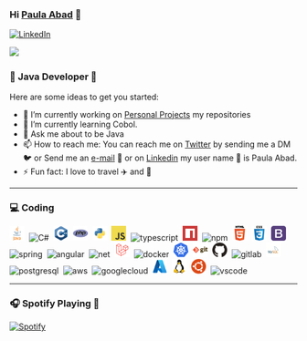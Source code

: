 ### Hi [Paula Abad][website] 👋

<a href="https://www.linkedin.com/in/paulabadt/"><img src="imgs/linkedin.svg" alt="LinkedIn"></a>

[<img src="https://media.giphy.com/media/110dhxfJebYOTm/giphy.gif">][website]


### :purple_heart: Java Developer :purple_heart:


Here are some ideas to get you started:

- 🔭 I’m currently working on [Personal Projects][github] my repositories
- 🌱 I’m currently learning Cobol.
- 💬 Ask me about to be Java
- 📫 How to reach me: You can reach me on [Twitter][twitter] by sending me a DM :bird: or Send me an [e-mail][e-mail] :love_letter: or on [Linkedin][website] my user name :crown: is Paula Abad.
- ⚡ Fun fact: I love to travel :airplane: and :pizza:

---

### :computer: Coding

<img aling="left" alt="java" width="26px" src="https://raw.githubusercontent.com/github/explore/5b3600551e122a3277c2c5368af2ad5725ffa9a1/topics/java/java.png"/>&nbsp;
<img aling="left" alt="C#" width="26px" src="https://github.com/hussainweb/hussainweb/blob/main/icons/csharp.png"/>&nbsp;
<img aling="left" alt="C++" width="26px" src="https://raw.githubusercontent.com/github/explore/80688e429a7d4ef2fca1e82350fe8e3517d3494d/topics/cpp/cpp.png"/>&nbsp;
<img aling="left" alt="php" width="26px" src="https://raw.githubusercontent.com/github/explore/ccc16358ac4530c6a69b1b80c7223cd2744dea83/topics/php/php.png"/>&nbsp;
<img aling="left" alt="python" width="26px" src="https://raw.githubusercontent.com/github/explore/80688e429a7d4ef2fca1e82350fe8e3517d3494d/topics/python/python.png"/>&nbsp;
<img aling="left" alt="javascript" width="26px" src="https://raw.githubusercontent.com/github/explore/80688e429a7d4ef2fca1e82350fe8e3517d3494d/topics/javascript/javascript.png"/>&nbsp;
<img aling="left" alt="typescript" width="26px" src="https://github.com/hussainweb/hussainweb/blob/main/icons/typescript.png"/>&nbsp;
<img aling="left" alt="nodejs" width="26px" src="https://raw.githubusercontent.com/github/explore/80688e429a7d4ef2fca1e82350fe8e3517d3494d/topics/npm/npm.png"/>&nbsp;
<img aling="left" alt="npm" width="26px" src="https://github.com/dereknguyen269/dereknguyen269/blob/master/images/nodejs.png"/>&nbsp;
<img aling="left" alt="html" width="26px" src="https://raw.githubusercontent.com/github/explore/80688e429a7d4ef2fca1e82350fe8e3517d3494d/topics/html/html.png"/>&nbsp;
<img aling="left" alt="css" width="26px" src="https://raw.githubusercontent.com/github/explore/80688e429a7d4ef2fca1e82350fe8e3517d3494d/topics/css/css.png"/>&nbsp;
<img aling="left" alt="bootstrap" width="26px" src="https://raw.githubusercontent.com/github/explore/80688e429a7d4ef2fca1e82350fe8e3517d3494d/topics/bootstrap/bootstrap.png"/>&nbsp;
<img aling="left" alt="spring" width="26px" src="https://github.com/spring-projects/spring-framework/blob/main/framework-docs/src/docs/spring-framework.png"/>&nbsp;
<img aling="left" alt="angular" width="26px" src="https://github.com/hussainweb/hussainweb/blob/main/icons/angular.png"/>&nbsp;
<img aling="left" alt="net" width="26px" src="https://github.com/hussainweb/hussainweb/blob/main/icons/dotnet.png"/>&nbsp;
<img aling="left" alt="laravel" width="26px" src="https://raw.githubusercontent.com/github/explore/56a826d05cf762b2b50ecbe7d492a839b04f3fbf/topics/laravel/laravel.png"/>&nbsp;
<img aling="left" alt="docker" width="26px" src="https://github.com/hussainweb/hussainweb/blob/main/icons/docker.png"/>&nbsp;
<img aling="left" alt="kubernetes" width="26px" src="https://raw.githubusercontent.com/github/explore/01ea2a586e5da744792d0ccfce2f68b861f29301/topics/kubernetes/kubernetes.png"/>&nbsp;
<img aling="left" alt="git" width="26px" src="https://raw.githubusercontent.com/github/explore/80688e429a7d4ef2fca1e82350fe8e3517d3494d/topics/git/git.png"/>&nbsp;
<img aling="left" alt="github" width="26px" src="https://raw.githubusercontent.com/github/explore/89bdd9644f44d1b12180fd512b95574fe4c54617/topics/github-api/github-api.png"/>&nbsp;
<img aling="left" alt="gitlab" width="26px" src="https://github.com/hussainweb/hussainweb/blob/main/icons/gitlab.png"/>&nbsp;
<img aling="left" alt="mysql" width="26px" src="https://raw.githubusercontent.com/github/explore/80688e429a7d4ef2fca1e82350fe8e3517d3494d/topics/mysql/mysql.png"/>&nbsp;
<img aling="left" alt="postgresql" width="26px" src="https://github.com/dereknguyen269/dereknguyen269/blob/master/images/postgresql.png"/>&nbsp;
<img aling="left" alt="aws" width="26px" src="https://github.com/Thomas-George-T/Thomas-George-T/blob/master/assets/aws.svg"/>&nbsp;
<img aling="left" alt="googlecloud" width="26px" src="https://github.com/dereknguyen269/dereknguyen269/blob/master/images/gcloud.png"/>&nbsp;
<img aling="left" alt="azure" width="26px" src="https://raw.githubusercontent.com/github/explore/eaef8552d8b082ffafe2bfc8a5023d47da904aac/topics/azure/azure.png"/>&nbsp;
<img aling="left" alt="linux" width="26px" src="https://raw.githubusercontent.com/github/explore/80688e429a7d4ef2fca1e82350fe8e3517d3494d/topics/linux/linux.png"/>&nbsp;
<img aling="left" alt="ubuntu" width="26px" src="https://raw.githubusercontent.com/github/explore/80688e429a7d4ef2fca1e82350fe8e3517d3494d/topics/ubuntu/ubuntu.png"/>&nbsp;
<img aling="left" alt="vscode" width="26px" src="https://github.com/hussainweb/hussainweb/blob/main/icons/vscode.png"/>



---

### :headphones: Spotify Playing :microphone:

[![Spotify](https://novatorem-pdcl0be90-spoty.vercel.app/api/spotify)](https://open.spotify.com/user/31chnmcc6yrr4pp6doagc7sytkhm)


<!-- Links -->
[website]: https://www.linkedin.com/in/paulabadt/
[e-mail]: paulabad76@gmail.com
[twitter]: https://twitter.com/libeluladoradas
[github]: https://github.com/Paulabad-BigData

